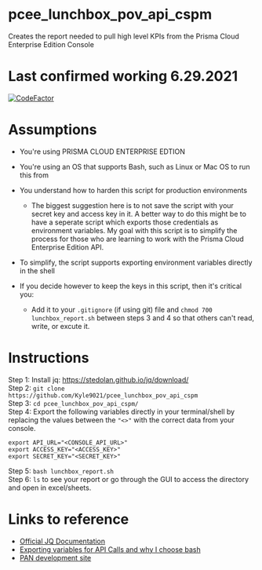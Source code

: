 # pcee_lunchbox_pov_api_cspm
Creates the report needed to pull high level KPIs from the Prisma Cloud Enterprise Edition Console

# Last confirmed working 6.29.2021
[![CodeFactor](https://www.codefactor.io/repository/github/kyle9021/pcee_lunchbox_pov_api_cspm/badge)](https://www.codefactor.io/repository/github/kyle9021/pcee_lunchbox_pov_api_cspm)

# Assumptions

* You're using PRISMA CLOUD ENTERPRISE EDTION
* You're using an OS that supports Bash, such as Linux or Mac OS to run this from
* You understand how to harden this script for production environments

  * The biggest suggestion here is to not save the script with your secret key and access key in it. A better way to do this might be to have a seperate script which exports those credentials as environment variables. My goal with this script is to simplify the process for those who are learning to work with the Prisma Cloud Enterprise Edition API. 

* To simplify, the script supports exporting environment variables directly in the shell
  
* If you decide however to keep the keys in this script, then it's critical you:
  
   * Add it to your `.gitignore` (if using git) file and `chmod 700 lunchbox_report.sh` between steps 3 and 4 so that others can't read, write, or excute it. 

# Instructions

Step 1:  Install jq: https://stedolan.github.io/jq/download/   
Step 2:  `git clone https://github.com/Kyle9021/pcee_lunchbox_pov_api_cspm`  
Step 3:  `cd pcee_lunchbox_pov_api_cspm/`  
Step 4:  Export the following variables directly in your terminal/shell by replacing the values between the `"<>"` with the correct data from your console.   
```
export API_URL="<CONSOLE_API_URL>"
export ACCESS_KEY="<ACCESS_KEY>"
export SECRET_KEY="<SECRET_KEY>"
```
Step 5:  `bash lunchbox_report.sh`  
Step 6:  `ls` to see your report or go through the GUI to access the directory and open in excel/sheets.  

# Links to reference

* [Official JQ Documentation](https://stedolan.github.io/jq/manual/)
* [Exporting variables for API Calls and why I choose bash](https://apiacademy.co/2019/10/devops-rest-api-execution-through-bash-shell-scripting/)
* [PAN development site](https://prisma.pan.dev/)
